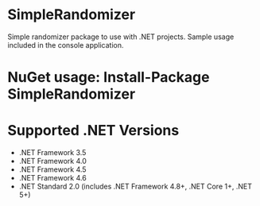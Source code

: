 # SimpleRandomizer
Simple randomizer package to use with .NET projects. Sample usage included in the console application.

# NuGet usage: Install-Package SimpleRandomizer

# Supported .NET Versions

 - .NET Framework 3.5
 - .NET Framework 4.0
 - .NET Framework 4.5
 - .NET Framework 4.6
 - .NET Standard 2.0 (includes .NET Framework 4.8+, .NET Core 1+, .NET 5+)
